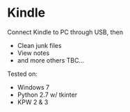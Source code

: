 # Kindle

Connect Kindle to PC through USB, then
- Clean junk files
- View notes
- and more others TBC...

Tested on:
- Windows 7
- Python 2.7 w/ tkinter
- KPW 2 & 3
